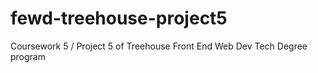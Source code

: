 # fewd-treehouse-project5
Coursework 5 / Project 5 of Treehouse Front End Web Dev Tech Degree program
